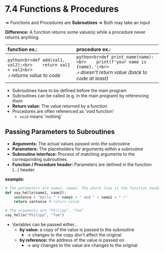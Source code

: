 # 7.4 Functions & Procedures

=> Functions and Procedures are **Subroutines**
=> Both may take an input

**Difference:** A function returns some value(s) while a procedure never returns anything.

| function ex.: | procedure ex.: |
| :--- | :--- |
| ```python<br>def add(val1, val2):<br>    return val1 + val2<br>``` <br> *⤴ returns value to code* | ```python<br>def print_name(name):<br>    print(f'your name is {name}.')<br>``` <br> *⤴ doesn't return value (back to code at least)* |

- Subroutines have to be defined before the main program
- Subroutines can be called (e.g. in the main program) by referencing them
- **Return value:** The value returned by a function
- Procedures are often referenced as 'void function'
    - `void` means 'nothing'

## Passing Parameters to Subroutines

- **Arguments:** The actual values passed onto the subroutine
- **Parameters:** The placeholders for arguments within a subroutine
- **Subroutine interface:** Process of matching arguments to the corresponding subroutines
- **Function / Procedure header:** Parameters are defined in the function (...) header

**example:**
```python
# The parameters are name1, name2. The whole line is the function header.
def say_hello(name1, name2): 
    sentence = "Hello " + name1 + " and " + name2 + " !"
    return sentence # return value

# The arguments are "Philipp", "Tom"
say_hello("Philipp", "Tom") 
```

- Variables can be passed either...
    - **by value:** a copy of the value is passed to the subroutine
        - -> changes to the copy don't affect the original
    - **by reference:** the address of the value is passed on
        - -> any changes to the value are changes to the original


